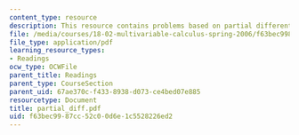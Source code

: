 ```yaml
---
content_type: resource
description: This resource contains problems based on partial differentiation.
file: /media/courses/18-02-multivariable-calculus-spring-2006/f63bec9987cc52c00d6e1c5528226ed2_partial_diff.pdf
file_type: application/pdf
learning_resource_types:
- Readings
ocw_type: OCWFile
parent_title: Readings
parent_type: CourseSection
parent_uid: 67ae370c-f433-8938-d073-ce4bed07e885
resourcetype: Document
title: partial_diff.pdf
uid: f63bec99-87cc-52c0-0d6e-1c5528226ed2
---
```

